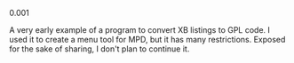 0.001

A very early example of a program to convert XB listings to GPL code. 
I used it to create a menu tool for MPD, but it has many restrictions. 
Exposed for the sake of sharing, I don't plan to continue it.

